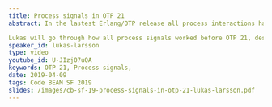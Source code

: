 ```yaml
---
title: Process signals in OTP 21
abstract: In the lastest Erlang/OTP release all process interactions has been rebuilt from the bottom. This talk will describe the changes made, the performance tradeoffs and important semantics of Erlang's message passing.

Lukas will go through how all process signals worked before OTP 21, describe their shortcomings and present how it is implemented in OTP 21 to deal with the inherent scalability problems of the old solution.
speaker_id: lukas-larsson
type: video
youtube_id: U-JIzj07uQA
keywords: OTP 21, Process signals,
date: 2019-04-09
tags: Code BEAM SF 2019
slides: /images/cb-sf-19-process-signals-in-otp-21-lukas-larsson.pdf
---
```


